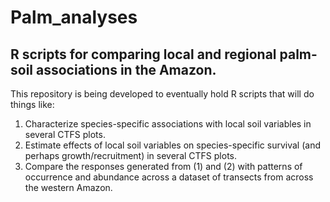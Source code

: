 # Palm_analyses
R scripts for comparing local and regional palm-soil associations in the Amazon.
---
This repository is being developed to eventually hold R scripts that will do things like:
1) Characterize species-specific associations with local soil variables in several CTFS plots.
2) Estimate effects of local soil variables on species-specific survival (and perhaps growth/recruitment) in several CTFS plots.
3) Compare the responses generated from (1) and (2) with patterns of occurrence and abundance across a dataset of transects from across the western Amazon.
